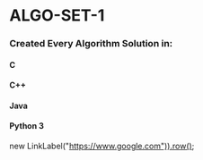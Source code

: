 # ALGO-SET-1
### Created Every Algorithm Solution in:
#### C
#### C++
#### Java
#### Python 3

new LinkLabel("https://www.google.com")).row(); 
